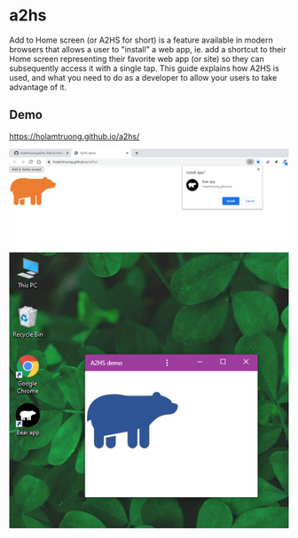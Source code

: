 # a2hs
Add to Home screen (or A2HS for short) is a feature available in modern browsers that allows a user to "install" a web app, ie. add a shortcut to their Home screen representing their favorite web app (or site) so they can subsequently access it with a single tap. This guide explains how A2HS is used, and what you need to do as a developer to allow your users to take advantage of it.

## Demo
  https://holamtruong.github.io/a2hs/

![](https://github.com/holamtruong/a2hs/blob/master/icon/Untitled.png?raw=true)
![](https://github.com/holamtruong/a2hs/blob/master/icon/capture.PNG?raw=true)
